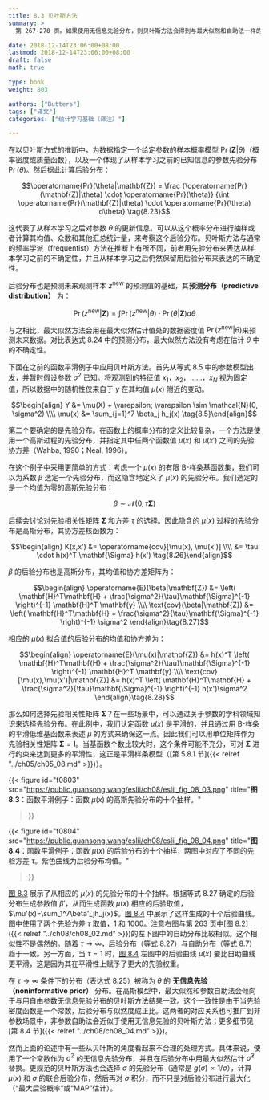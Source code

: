 ```yaml
---
title: 8.3 贝叶斯方法
summary: >
  第 267-270 页。如果使用无信息先验分布，则贝叶斯方法会得到与最大似然和自助法一样的结果。

date: 2018-12-14T23:06:00+08:00
lastmod: 2018-12-14T23:06:00+08:00
draft: false
math: true

type: book
weight: 803

authors: ["Butters"]
tags: ["译文"]
categories: ["统计学习基础（译注）"]

---
```


在以贝叶斯方式的推断中，为数据指定一个给定参数的样本概率模型 $\operatorname{Pr}(\mathbf{Z}|\theta)$（概率密度或质量函数），以及一个体现了从样本学习之前的已知信息的参数先验分布 $\operatorname{Pr}(\theta)$。然后据此计算后验分布：

$$\operatorname{Pr}(\theta|\mathbf{Z}) = \frac
{\operatorname{Pr}(\mathbf{Z}|\theta) \cdot \operatorname{Pr}(\theta)}
{\int \operatorname{Pr}(\mathbf{Z}|\theta) \cdot \operatorname{Pr}(\theta) d\theta}
\tag{8.23}$$

这代表了从样本学习之后对参数 $\theta$ 的更新信息。可以从这个概率分布进行抽样或者计算其均值、众数和其他汇总统计量，来考察这个后验分布。贝叶斯方法与通常的频率学派（frequentist）方法在推断上有所不同，前者用先验分布来表达从样本学习之前的不确定性，并且从样本学习之后仍然保留用后验分布来表达的不确定性。

后验分布也是预测未来观测样本 $z^\text{new}$ 的预测值的基础，其**预测分布（predictive distribution）** 为：

$$\operatorname{Pr}(z^\text{new}|\mathbf{Z}) = \int
\operatorname{Pr}(z^\text{new}|\theta) \cdot \operatorname{Pr}(\theta|\mathbf{Z}) d\theta
\tag{8.24}$$

与之相比，最大似然方法会用在最大似然估计值处的数据密度值 $\operatorname{Pr}(z^\text{new}|\theta)$来预测未来数据。对比表达式 8.24 中的预测分布，最大似然方法没有考虑在估计 $\theta$ 中的不确定性。

下面在之前的函数平滑例子中应用贝叶斯方法。首先从等式 8.5 中的参数模型出发，并暂时假设参数 $\sigma^2$ 已知。将观测到的特征值 $x_1$，$x_2$，……，$x_N$ 视为固定值，所以数据中的随机性仅来自于 $y$ 在其均值 $\mu(x)$ 附近的变动。

$$\begin{align}
Y &= \mu(X) + \varepsilon;
\varepsilon \sim \mathcal{N}(0, \sigma^2) \\\\
\mu(x) &= \sum_{j=1}^7 \beta_j h_j(x)
\tag{8.5}\end{align}$$

第二个要确定的是先验分布。在函数上的概率分布的定义比较复杂，一个方法是使用一个高斯过程的先验分布，并指定其中任两个函数值 $\mu(x)$ 和 $\mu(x')$ 之间的先验协方差（Wahba, 1990；Neal, 1996）。

在这个例子中采用更简单的方式：考虑一个 $\mu(x)$ 的有限 B-样条基函数集，我们可以为系数 $\beta$ 选定一个先验分布，而这隐含地定义了 $\mu(x)$ 的先验分布。我们选定的是一个均值为零的高斯先验分布：

$$\beta \sim \mathcal{N}(0, \tau\mathbf{\Sigma}) \tag{8.25}$$

后续会讨论对先验相关性矩阵 $\mathbf{\Sigma}$ 和方差 $\tau$ 的选择。因此隐含的 $\mu(x)$ 过程的先验分布是高斯分布，其协方差核函数为：

$$\begin{align} K(x,x')
&= \operatorname{cov}[\mu(x), \mu(x')] \\\\
&= \tau \cdot h(x)^T \mathbf{\Sigma} h(x')
\tag{8.26}\end{align}$$

$\beta$ 的后验分布也是高斯分布，其均值和协方差矩阵为：

$$\begin{align}
\operatorname{E}(\beta|\mathbf{Z}) &=
  \left( \mathbf{H}^T\mathbf{H} +
  \frac{\sigma^2}{\tau}\mathbf{\Sigma}^{-1} \right)^{-1}
  \mathbf{H}^T \mathbf{y} \\\\
\text{cov}(\beta|\mathbf{Z}) &=
  \left( \mathbf{H}^T\mathbf{H} +
  \frac{\sigma^2}{\tau}\mathbf{\Sigma}^{-1} \right)^{-1} \sigma^2
\end{align}\tag{8.27}$$

相应的 $\mu(x)$ 拟合值的后验分布的均值和协方差为：

$$\begin{align}
\operatorname{E}(\mu(x)|\mathbf{Z}) &=
  h(x)^T \left( \mathbf{H}^T\mathbf{H} +
  \frac{\sigma^2}{\tau}\mathbf{\Sigma}^{-1} \right)^{-1}
  \mathbf{H}^T \mathbf{y} \\\\
\text{cov}[\mu(x),\mu(x')|\mathbf{Z}] &=
  h(x)^T \left( \mathbf{H}^T\mathbf{H} +
  \frac{\sigma^2}{\tau}\mathbf{\Sigma}^{-1} \right)^{-1} h(x')\sigma^2
\end{align}\tag{8.28}$$

那么如何选择先验相关性矩阵 $\mathbf{\Sigma}$？在一些场景中，可以通过关于参数的学科领域知识来选择先验分布。在此例中，我们认定函数 $\mu(x)$ 是平滑的，并且通过用 B-样条的平滑低维基函数来表述 $\mu$ 的方式来确保这一点。因此我们可以用单位矩阵作为先验相关性矩阵 $\mathbf{\Sigma}=\mathbf{I}$。当基函数个数比较大时，这个条件可能不充分，可对 $\mathbf{\Sigma}$ 进行约束来达到更多的平滑性，这正是平滑样条模型（[第 5.8.1 节]({{< relref "../ch05/ch05_08.md" >}})）。

{{< figure
  id="f0803"
  src="https://public.guansong.wang/eslii/ch08/eslii_fig_08_03.png"
  title="**图 8.3**：函数平滑例子：函数 $\mu(x)$ 的高斯先验分布的十个抽样。"
>}}

{{< figure
  id="f0804"
  src="https://public.guansong.wang/eslii/ch08/eslii_fig_08_04.png"
  title="**图 8.4**：函数平滑例子：函数 $\mu(x)$ 的后验分布的十个抽样，两图中对应了不同的先验方差 $\tau$。紫色曲线为后验分布均值。"
>}}

[图 8.3](#figure-f0803) 展示了从相应的 $\mu(x)$ 的先验分布的十个抽样。根据等式 8.27 确定的后验分布生成参数值 $\beta'$，从而生成函数 $\mu(x)$ 相应的后验取值，$\mu'(x)=\sum_1^7\beta'_jh_j(x)$。[图 8.4](#figure-f0804) 中展示了这样生成的十个后验曲线。图中使用了两个先验方差 $\tau$ 取值，$1$ 和 $1000$。注意右图与第 263 页中[图 8.2]({{< relref "../ch08/ch08_02.md" >}})的左下图中的自助分布比较相似。这个相似性不是偶然的。随着 $\tau\rightarrow\infty$，后验分布（等式 8.27）与自助分布（等式 8.7）趋于一致。另一方面，当 $\tau=1$ 时，[图 8.4](#figure-f0804) 左图中的后验曲线 $\mu(x)$ 要比自助曲线更平滑，这是因为其在平滑性上赋予了更大的先验权重。

在 $\tau\rightarrow\infty$ 条件下的分布（表达式 8.25）被称为 $\theta$ 的 **无信息先验（noninformative prior）** 分布。在高斯模型中，最大似然和参数自助法会倾向于与用自由参数无信息先验分布的贝叶斯方法结果一致。这个一致性是由于当先验密度函数是一个常数，后验分布与似然度成正比。这两者的对应关系也可推广到非参数场景中，非参数自助法会近似于使用无信息先验的贝叶斯方法；更多细节见[第 8.4 节]({{< relref "../ch08/ch08_04.md" >}})。

然而上面的论述中有一些从贝叶斯的角度看起来不合理的处理方式。具体来说，使用了一个常数作为 $\sigma^2$ 的无信息先验分布，并且在后验分布中用最大似然估计 $\hat{\sigma}^2$ 替换。更规范的贝叶斯方法也会选择 $\sigma$ 的先验分布（通常是 $g(\sigma)\propto 1/\sigma$），计算 $\mu(x)$ 和 $\sigma$ 的联合后验分布，然后再对 $\sigma$ 积分，而不只是对后验分布进行最大化（“最大后验概率”或“MAP”估计）。